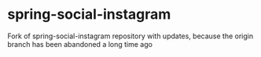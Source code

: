 # spring-social-instagram
Fork of spring-social-instagram repository with updates, because the origin branch has been abandoned a long time ago
